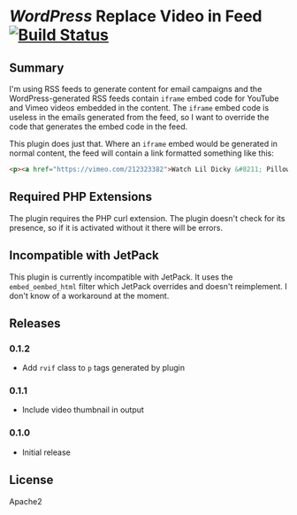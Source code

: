 # *WordPress* Replace Video in Feed [![Build Status](https://travis-ci.org/ryanburnette/wordpress-replace-video-in-feed.svg?branch=master)](https://travis-ci.org/ryanburnette/wordpress-replace-video-in-feed)

## Summary

I'm using RSS feeds to generate content for email campaigns and the
WordPress-generated RSS feeds contain `iframe` embed code for YouTube and Vimeo
videos embedded in the content. The `iframe` embed code is useless in the
emails generated from the feed, so I want to override the code that generates
the embed code in the feed.

This plugin does just that. Where an `iframe` embed would be generated in
normal content, the feed will contain a link formatted something like this:

```html
<p><a href="https://vimeo.com/212323382">Watch Lil Dicky &#8211; Pillow Talking feat. Brain (Official Music Video) on Vimeo.</a></p>
```

## Required PHP Extensions

The plugin requires the PHP curl extension. The plugin doesn't check for its
presence, so if it is activated without it there will be errors.

## Incompatible with JetPack

This plugin is currently incompatible with JetPack. It uses the `embed_oembed_html`
filter which JetPack overrides and doesn't reimplement. I don't know of a workaround
at the moment.

## Releases

### 0.1.2

* Add `rvif` class to `p` tags generated by plugin

### 0.1.1

* Include video thumbnail in output

### 0.1.0

* Initial release

## License

Apache2

[1]: http://php.net/manual/en/class.domdocument.php

